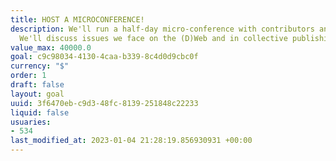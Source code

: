 ```yaml
---
title: HOST A MICROCONFERENCE!
description: We'll run a half-day micro-conference with contributors and community.
  We'll discuss issues we face on the (D)Web and in collective publishing.
value_max: 40000.0
goal: c9c98034-4130-4caa-b339-8c4d0d9cbc0f
currency: "$"
order: 1
draft: false
layout: goal
uuid: 3f6470eb-c9d3-48fc-8139-251848c22233
liquid: false
usuaries:
- 534
last_modified_at: 2023-01-04 21:28:19.856930931 +00:00
---
```


